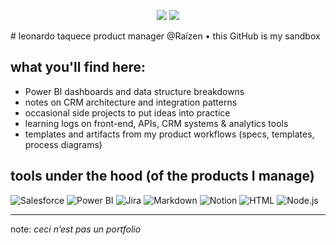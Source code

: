 <p align="center">
  <img src="https://img.shields.io/badge/Product%20Manager-Systems%20Thinker-6e40c9?style=for-the-badge" />
  <img src="https://img.shields.io/badge/Learning%20in%20Public-%F0%9F%93%9D%20GitHub%20as%20a%20Notebook-ff6f61?style=for-the-badge" />
</p>
# leonardo taquece
product manager @Raízen • this GitHub is my sandbox

## what you'll find here:
- Power BI dashboards and data structure breakdowns
- notes on CRM architecture and integration patterns
- occasional side projects to put ideas into practice
- learning logs on front-end, APIs, CRM systems & analytics tools
- templates and artifacts from my product workflows (specs, templates, process diagrams)

## tools under the hood (of the products I manage)
![Salesforce](https://img.shields.io/badge/-Salesforce-00A1E0?style=flat&logo=salesforce&logoColor=white)
![Power BI](https://img.shields.io/badge/-Power%20BI-F2C811?style=flat&logo=powerbi&logoColor=black)
![Jira](https://img.shields.io/badge/-Jira-0052CC?style=flat&logo=jira&logoColor=white)
![Markdown](https://img.shields.io/badge/-Markdown-000000?style=flat&logo=markdown)
![Notion](https://img.shields.io/badge/-Notion-000000?style=flat&logo=notion&logoColor=white)
![HTML](https://img.shields.io/badge/-HTML-E34F26?style=flat&logo=html5&logoColor=white)
![Node.js](https://img.shields.io/badge/-Node.js-339933?style=flat&logo=nodedotjs&logoColor=white)

---

note: *ceci n’est pas un portfolio*
